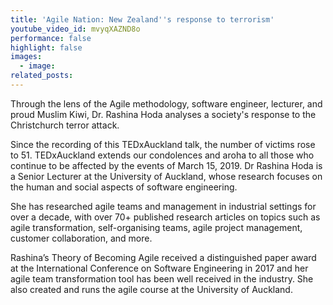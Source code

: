 ```yaml
---
title: 'Agile Nation: New Zealand''s response to terrorism'
youtube_video_id: mvyqXAZND8o
performance: false
highlight: false
images:
  - image:
related_posts:
---
```


Through the lens of the Agile methodology, software engineer, lecturer, and proud Muslim Kiwi, Dr. Rashina Hoda analyses a society's response to the Christchurch terror attack.

Since the recording of this TEDxAuckland talk, the number of victims rose to 51. TEDxAuckland extends our condolences and aroha to all those who continue to be affected by the events of March 15, 2019. Dr Rashina Hoda is a Senior Lecturer at the University of Auckland, whose research focuses on the human and social aspects of software engineering.

She has researched agile teams and management in industrial settings for over a decade, with over 70+ published research articles on topics such as agile transformation, self-organising teams, agile project management, customer collaboration, and more.

Rashina’s Theory of Becoming Agile received a distinguished paper award at the International Conference on Software Engineering in 2017 and her agile team transformation tool has been well received in the industry. She also created and runs the agile course at the University of Auckland.